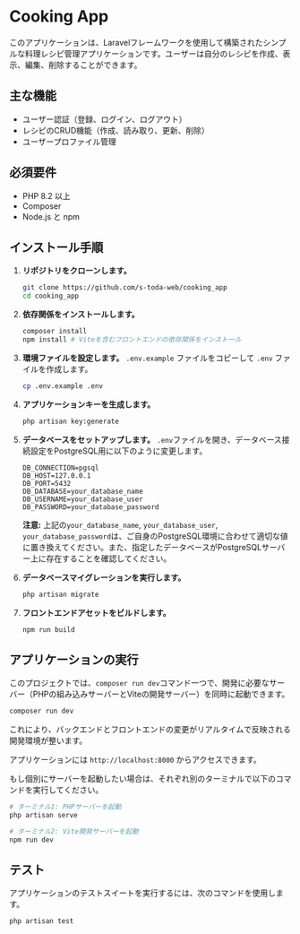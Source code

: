 # Cooking App

このアプリケーションは、Laravelフレームワークを使用して構築されたシンプルな料理レシピ管理アプリケーションです。ユーザーは自分のレシピを作成、表示、編集、削除することができます。

## 主な機能

- ユーザー認証（登録、ログイン、ログアウト）
- レシピのCRUD機能（作成、読み取り、更新、削除）
- ユーザープロファイル管理

## 必須要件

- PHP 8.2 以上
- Composer
- Node.js と npm

## インストール手順

1.  **リポジトリをクローンします。**
    ```bash
    git clone https://github.com/s-toda-web/cooking_app
    cd cooking_app
    ```

2.  **依存関係をインストールします。**
    ```bash
    composer install
    npm install # Viteを含むフロントエンドの依存関係をインストール
    ```

3.  **環境ファイルを設定します。**
    `.env.example` ファイルをコピーして `.env` ファイルを作成します。
    ```bash
    cp .env.example .env
    ```

4.  **アプリケーションキーを生成します。**
    ```bash
    php artisan key:generate
    ```

5.  **データベースをセットアップします。**
    `.env`ファイルを開き、データベース接続設定をPostgreSQL用に以下のように変更します。

    ```dotenv
    DB_CONNECTION=pgsql
    DB_HOST=127.0.0.1
    DB_PORT=5432
    DB_DATABASE=your_database_name
    DB_USERNAME=your_database_user
    DB_PASSWORD=your_database_password
    ```

    **注意:** 上記の`your_database_name`, `your_database_user`, `your_database_password`は、ご自身のPostgreSQL環境に合わせて適切な値に置き換えてください。また、指定したデータベースがPostgreSQLサーバー上に存在することを確認してください。

6.  **データベースマイグレーションを実行します。**
    ```bash
    php artisan migrate
    ```

7.  **フロントエンドアセットをビルドします。**
    ```bash
    npm run build
    ```

## アプリケーションの実行

このプロジェクトでは、`composer run dev`コマンド一つで、開発に必要なサーバー（PHPの組み込みサーバーとViteの開発サーバー）を同時に起動できます。

```bash
composer run dev
```

これにより、バックエンドとフロントエンドの変更がリアルタイムで反映される開発環境が整います。

アプリケーションには `http://localhost:8000` からアクセスできます。

もし個別にサーバーを起動したい場合は、それぞれ別のターミナルで以下のコマンドを実行してください。

```bash
# ターミナル1: PHPサーバーを起動
php artisan serve

# ターミナル2: Vite開発サーバーを起動
npm run dev
```

## テスト

アプリケーションのテストスイートを実行するには、次のコマンドを使用します。

```bash
php artisan test
```

